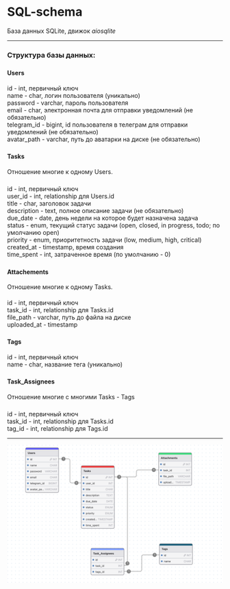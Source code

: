 # SQL-schema

База данных SQLite, движок *aiosqlite* 
___

### Структура базы данных:
#####
#### Users 

id - int, первичный ключ \
name - char, логин пользователя (уникально)\
password - varchar, пароль пользователя \
email - char, электронная почта для отправки уведомлений (не обязательно) \
telegram_id - bigint, id пользователя в телеграм для отправки уведомлений (не обязательно) \
avatar_path - varchar, путь до аватарки на диске (не обязательно)
#####
#### Tasks

Отношение многие к одному Users.
#####
id - int, первичный ключ \
user_id - int, relationship для Users.id \
title - char, заголовок задачи \
description - text, полное описание задачи (не обязательно) \
due_date - date, день недели на которое будет назначена задача \
status - enum, текущий статус задачи (open, closed, in progress, todo; по умолчанию open) \
priority - enum, приоритетность задачи (low, medium, high, critical) \
created_at - timestamp, время создания \
time_spent - int, затраченное время (по умолчанию - 0)
#####
#### Attachements

Отношение многие к одному Tasks.
####
id - int, первичный ключ \
task_id - int, relationship для Tasks.id \
file_path - varchar, путь до файла на диске \
uploaded_at - timestamp
#####
#### Tags

id - int, первичный ключ \
name - char, название тега (уникально)
#####
#### Task_Assignees
 
Отношение многие с многими Tasks - Tags
#####
id - int, первичный ключ \
task_id - int, relationship для Tasks.id \
tag_id - int, relationship для Tags.id
___
![db-schema.png](pics/db-schema.png)